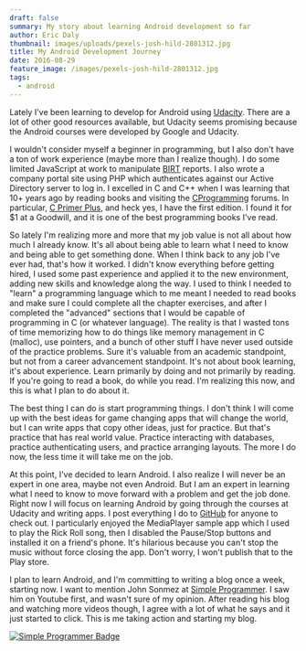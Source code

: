 ```yaml
---
draft: false
summary: My story about learning Android development so far
author: Eric Daly
thumbnail: images/uploads/pexels-josh-hild-2801312.jpg
title: My Android Development Journey
date: 2016-08-29
feature_image: /images/pexels-josh-hild-2801312.jpg
tags:
  - android
---
```

Lately I've been learning to develop for Android using [Udacity][udacity]. There are a lot of other good resources available, but Udacity seems promising because the Android courses were developed by Google and Udacity.

I wouldn't consider myself a beginner in programming, but I also don't have a ton of work experience (maybe more than I realize though). I do some limited JavaScript at work to manipulate [BIRT][birt] reports. I also wrote a company portal site using PHP which authenticates against our Active Directory server to log in. I excelled in C and C++ when I was learning that 10+ years ago by reading books and visiting the [CProgramming][cprogramming] forums. In particular, [C Primer Plus][cprimerplusbook], and heck yes, I have the first edition. I found it for $1 at a Goodwill, and it is one of the best programming books I've read.

So lately I'm realizing more and more that my job value is not all about how much I already know. It's all about being able to learn what I need to know and being able to get something done. When I think back to any job I've ever had, that's how it worked. I didn't know everything before getting hired, I used some past experience and applied it to the new environment, adding new skills and knowledge along the way. I used to think I needed to "learn" a programming language which to me meant I needed to read books and make sure I could complete all the chapter exercises, and after I completed the "advanced" sections that I would be capable of programming in C (or whatever language). The reality is that I wasted tons of time memorizing how to do things like memory management in C (malloc), use pointers, and a bunch of other stuff I have never used outside of the practice problems. Sure it's valuable from an academic standpoint, but not from a career advancement standpoint. It's not about book learning, it's about experience. Learn primarily by doing and not primarily by reading. If you're going to read a book, do while you read. I'm realizing this now, and this is what I plan to do about it.

The best thing I can do is start programming things. I don't think I will come up with the best ideas for game changing apps that will change the world, but I can write apps that copy other ideas, just for practice. But that's practice that has real world value. Practice interacting with databases, practice authenticating users, and practice arranging layouts. The more I do now, the less time it will take me on the job.

At this point, I've decided to learn Android. I also realize I will never be an expert in one area, maybe not even Android. But I am an expert in learning what I need to know to move forward with a problem and get the job done. Right now I will focus on learning Android by going through the courses at Udacity and writing apps. I post everything I do to [GitHub][github] for anyone to check out. I particularly enjoyed the MediaPlayer sample app which I used to play the Rick Roll song, then I disabled the Pause/Stop buttons and installed it on a friend's phone. It's hilarious because you can't stop the music without force closing the app. Don't worry, I won't publish that to the Play store.

I plan to learn Android, and I'm committing to writing a blog once a week, starting now. I want to mention John Sonmez at [Simple Programmer][simpleprogrammer]. I saw him on Youtube first, and wasn't sure of my opinion. After reading his blog and watching more videos though, I agree with a lot of what he says and it just started to click. This is me taking action and starting my blog.

[![Simple Programmer Badge](https://simpleprogrammer.com/wp-content/uploads/2015/04/badge.png)](https://simpleprogrammer.com/wp-content/uploads/2015/04/badge.png)

[udacity]: https://www.udacity.com/
[birt]: http://www.eclipse.org/birt/
[cprogramming]: http://www.cprogramming.com/
[cprimerplusbook]: https://www.amazon.com/Groups-Primer-Mitchell-Stephen-Paperback/dp/B011DC2HNG?SubscriptionId=AKIAILSHYYTFIVPWUY6Q&tag=duckduckgo-d-20&linkCode=xm2&camp=2025&creative=165953&creativeASIN=B011DC2HNG
[github]: https://github.com/linucksrox
[simpleprogrammer]: https://simpleprogrammer.com/
